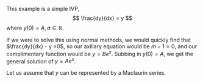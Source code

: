 This example is a simple IVP, $$
\frac{dy}{dx} = y
$$
where $y(0) = A, a \in \mathbb{R}$.

If we were to solve this using normal methods, we would quickly find that $\frac{dy}{dx} - y =0$, so our axillary equation would be $m-1 = 0$, and our complimentary function would be $y = Be^x$. Subbing in $y(0) = A$, we get the general solution of $y= Ae^x$.

Let us assume that $y$ can be represented by a Maclaurin series.